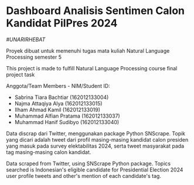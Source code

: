 # Dashboard Analisis Sentimen Calon Kandidat PilPres 2024
*\#UNARIRHEBAT*

Proyek dibuat untuk memenuhi tugas mata kuliah Natural Language Processing semester 5

This project is made to fulfill Natural Language Processing course final project task

Anggota/Team Members - NIM/Student ID:
- Sabrina Tiara Bachtiar	(162012133004)
- Najma Attaqiya Alya		(162012133015)
- Ilham Ahmad Kamil			(162012133019)
- Muhammad Alfian Pratama	(162012133037)
- Muhammad Hanif Sudibyo	(162012133040)

Data discrap dari Twitter, menggunakan package Python SNScrape. Topik yang dicari adalah tweet dari profil masing-masing kandidat calon presiden yang masuk pada survey elektabilitas 2024, serta tweet masyarakat pada tag masing-masing calon kandidat.

Data scraped from Twitter, using SNScrape Python package. Topics searched is Indonesian's eligible candidate for Presidential Election 2024 user profile tweets and other's mention of each candidate's tag.
